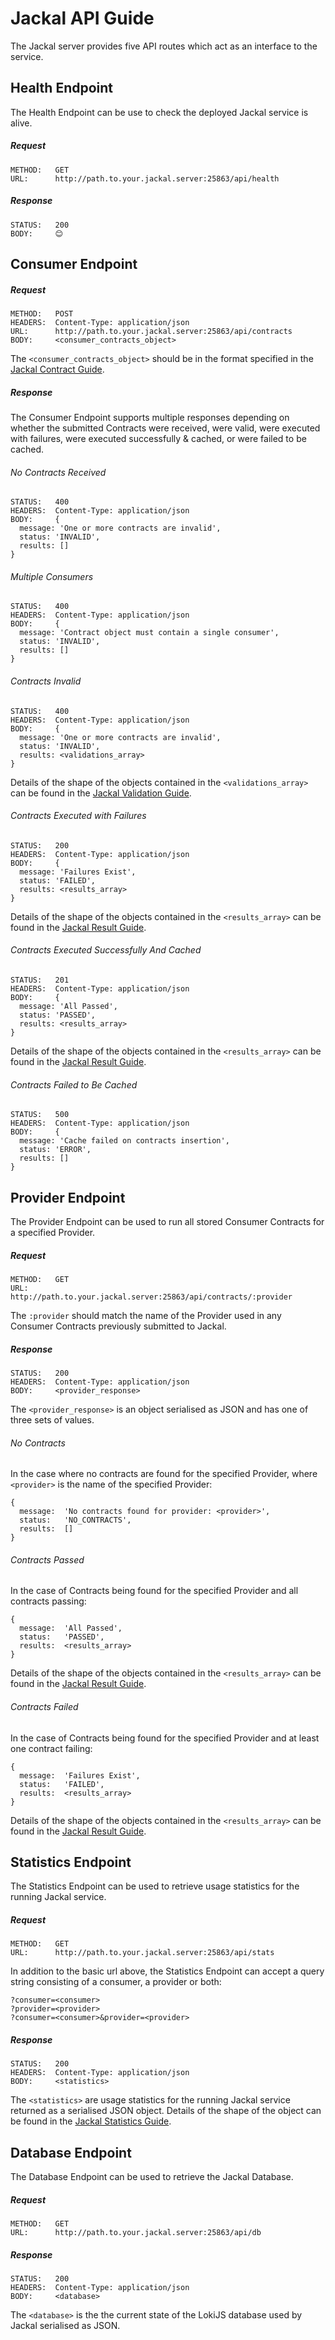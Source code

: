 # Jackal API Guide

The Jackal server provides five API routes which act as an interface to the service.

## Health Endpoint

The Health Endpoint can be use to check the deployed Jackal service is alive.

##### Request

```
METHOD:   GET
URL:      http://path.to.your.jackal.server:25863/api/health
```

##### Response

```
STATUS:   200
BODY:     😊
```

## Consumer Endpoint

##### Request

```
METHOD:   POST
HEADERS:  Content-Type: application/json
URL:      http://path.to.your.jackal.server:25863/api/contracts
BODY:     <consumer_contracts_object>
```

The `<consumer_contracts_object>` should be in the format specified in the [Jackal Contract Guide](https://github.com/findmypast-oss/jackal/blob/master/docs/contract.md).

##### Response

The Consumer Endpoint supports multiple responses depending on whether the submitted Contracts were received, were valid, were executed with failures, were executed successfully & cached, or were failed to be cached.

###### No Contracts Received

```
STATUS:   400
HEADERS:  Content-Type: application/json
BODY:     {
  message: 'One or more contracts are invalid',
  status: 'INVALID',
  results: []
}
```

###### Multiple Consumers

```
STATUS:   400
HEADERS:  Content-Type: application/json
BODY:     {
  message: 'Contract object must contain a single consumer',
  status: 'INVALID',
  results: []
}
```

###### Contracts Invalid

```
STATUS:   400
HEADERS:  Content-Type: application/json
BODY:     {
  message: 'One or more contracts are invalid',
  status: 'INVALID',
  results: <validations_array>
}
```

Details of the shape of the objects contained in the `<validations_array>` can be found in the [Jackal Validation Guide](https://github.com/findmypast-oss/jackal/blob/master/docs/result.md).

###### Contracts Executed with Failures

```
STATUS:   200
HEADERS:  Content-Type: application/json
BODY:     {
  message: 'Failures Exist',
  status: 'FAILED',
  results: <results_array>
}
```

Details of the shape of the objects contained in the `<results_array>` can be found in the [Jackal Result Guide](https://github.com/findmypast-oss/jackal/blob/master/docs/result.md).

###### Contracts Executed Successfully And Cached

```
STATUS:   201
HEADERS:  Content-Type: application/json
BODY:     {
  message: 'All Passed',
  status: 'PASSED',
  results: <results_array>
}
```

Details of the shape of the objects contained in the `<results_array>` can be found in the [Jackal Result Guide](https://github.com/findmypast-oss/jackal/blob/master/docs/result.md).

###### Contracts Failed to Be Cached

```
STATUS:   500
HEADERS:  Content-Type: application/json
BODY:     {
  message: 'Cache failed on contracts insertion',
  status: 'ERROR',
  results: []
}
```

## Provider Endpoint

The Provider Endpoint can be used to run all stored Consumer Contracts for a specified Provider.

##### Request

```
METHOD:   GET
URL:      http://path.to.your.jackal.server:25863/api/contracts/:provider
```

The `:provider` should match the name of the Provider used in any Consumer Contracts previously submitted to Jackal.

##### Response

```
STATUS:   200
HEADERS:  Content-Type: application/json
BODY:     <provider_response>
```

The `<provider_response>` is an object serialised as JSON and has one of three sets of values.

###### No Contracts

In the case where no contracts are found for the specified Provider, where `<provider>` is the name of the specified Provider:

```
{
  message:  'No contracts found for provider: <provider>',
  status:   'NO_CONTRACTS',
  results:  []
}
```

###### Contracts Passed

In the case of Contracts being found for the specified Provider and all contracts passing:

```
{
  message:  'All Passed',
  status:   'PASSED',
  results:  <results_array>
}
```

Details of the shape of the objects contained in the `<results_array>` can be found in the [Jackal Result Guide](https://github.com/findmypast-oss/jackal/blob/master/docs/result.md).

###### Contracts Failed

In the case of Contracts being found for the specified Provider and at least one contract failing:

```
{
  message:  'Failures Exist',
  status:   'FAILED',
  results:  <results_array>
}
```

Details of the shape of the objects contained in the `<results_array>` can be found in the [Jackal Result Guide](https://github.com/findmypast-oss/jackal/blob/master/docs/result.md).

## Statistics Endpoint

The Statistics Endpoint can be used to retrieve usage statistics for the running Jackal service.

##### Request

```
METHOD:   GET
URL:      http://path.to.your.jackal.server:25863/api/stats
```

In addition to the basic url above, the Statistics Endpoint can accept a query string consisting of a consumer, a provider or both:

```
?consumer=<consumer>
?provider=<provider>
?consumer=<consumer>&provider=<provider>
```

##### Response

```
STATUS:   200
HEADERS:  Content-Type: application/json
BODY:     <statistics>
```

The `<statistics>` are usage statistics for the running Jackal service returned as a serialised JSON object. Details of the shape of the object can be found in the [Jackal Statistics Guide](https://github.com/findmypast-oss/jackal/blob/master/docs/statistics.md).

## Database Endpoint

The Database Endpoint can be used to retrieve the Jackal Database.

##### Request

```
METHOD:   GET
URL:      http://path.to.your.jackal.server:25863/api/db
```

##### Response

```
STATUS:   200
HEADERS:  Content-Type: application/json
BODY:     <database>
```

The `<database>` is the the current state of the LokiJS database used by Jackal serialised as JSON.
